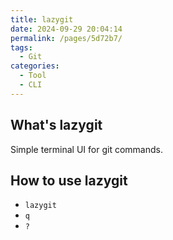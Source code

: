 ```yaml
---
title: lazygit
date: 2024-09-29 20:04:14
permalink: /pages/5d72b7/
tags:
  - Git
categories:
  - Tool
  - CLI
---
```


## What's lazygit

Simple terminal UI for git commands.

## How to use lazygit

- `lazygit`
- `q`
- `?`
